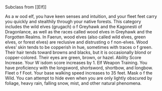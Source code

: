 Subclass from [[Elf]]

As a w ood elf, you have keen senses and intuition, and your fleet feet carry you quickly and stealthily through your native forests. This category includes the wild elves (grugach) o f Greyhawk and the Kagonesti of Dragonlance, as well as the races called wood elves in Greyhawk and the Forgotten Realms. In Faerun, wood elves (also called wild elves, green elves, or forest elves) are reclusive and distrusting o f non-elves. Wood elves’ skin tends to be copperish in hue, sometimes with traces o f green. Their hair tends toward browns and blacks, but it is occasionally blond or copper-colored. Their eyes are green, brown, or hazel. Ability Score Increase. Your W isdom score increases by 1. Elf Weapon Training. You have proficiency with the longsword, shortsword, shortbow, and longbow. Fleet o f Foot. Your base walking speed increases to 35 feet. Mask o f the Wild. You can attempt to hide even when you are only lightly obscured by foliage, heavy rain, falling snow, mist, and other natural phenomena.